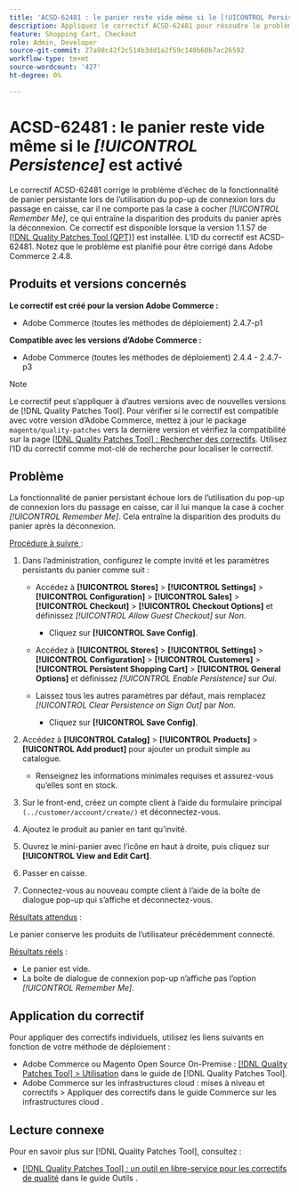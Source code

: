 ```yaml
---
title: 'ACSD-62481 : le panier reste vide même si le [!UICONTROL Persistence] est activé'
description: Appliquez le correctif ACSD-62481 pour résoudre le problème d’Adobe Commerce en raison duquel la fonction de panier persistante échoue lors de l’utilisation du pop-up de connexion lors du passage en caisse.
feature: Shopping Cart, Checkout
role: Admin, Developer
source-git-commit: 27a98c42f2c514b3dd1a2f59c140b60b7ac26592
workflow-type: tm+mt
source-wordcount: '427'
ht-degree: 0%

---
```



# ACSD-62481 : le panier reste vide même si le *[!UICONTROL Persistence]* est activé

Le correctif ACSD-62481 corrige le problème d’échec de la fonctionnalité de panier persistante lors de l’utilisation du pop-up de connexion lors du passage en caisse, car il ne comporte pas la case à cocher *[!UICONTROL Remember Me]*, ce qui entraîne la disparition des produits du panier après la déconnexion. Ce correctif est disponible lorsque la version 1.1.57 de [[!DNL Quality Patches Tool (QPT)]](/help/tools/quality-patches-tool/quality-patches-tool-to-self-serve-quality-patches.md) est installée. L’ID du correctif est ACSD-62481. Notez que le problème est planifié pour être corrigé dans Adobe Commerce 2.4.8.

## Produits et versions concernés

**Le correctif est créé pour la version Adobe Commerce :**

* Adobe Commerce (toutes les méthodes de déploiement) 2.4.7-p1

**Compatible avec les versions d’Adobe Commerce :**

* Adobe Commerce (toutes les méthodes de déploiement) 2.4.4 - 2.4.7-p3

>[!NOTE]
>
>Le correctif peut s’appliquer à d’autres versions avec de nouvelles versions de [!DNL Quality Patches Tool]. Pour vérifier si le correctif est compatible avec votre version d’Adobe Commerce, mettez à jour le package `magento/quality-patches` vers la dernière version et vérifiez la compatibilité sur la page [[!DNL Quality Patches Tool] : Rechercher des correctifs](https://experienceleague.adobe.com/tools/commerce-quality-patches/index.html?lang=fr). Utilisez l’ID du correctif comme mot-clé de recherche pour localiser le correctif.

## Problème

La fonctionnalité de panier persistant échoue lors de l’utilisation du pop-up de connexion lors du passage en caisse, car il lui manque la case à cocher *[!UICONTROL Remember Me]*. Cela entraîne la disparition des produits du panier après la déconnexion.

<u>Procédure à suivre </u> :

1. Dans l’administration, configurez le compte invité et les paramètres persistants du panier comme suit :

   * Accédez à **[!UICONTROL Stores]** > **[!UICONTROL Settings]** > **[!UICONTROL Configuration]** > **[!UICONTROL Sales]** > **[!UICONTROL Checkout]** > **[!UICONTROL Checkout Options]** et définissez *[!UICONTROL Allow Guest Checkout]* sur *Non*.

      * Cliquez sur **[!UICONTROL Save Config]**.

   * Accédez à **[!UICONTROL Stores]** > **[!UICONTROL Settings]** > **[!UICONTROL Configuration]** > **[!UICONTROL Customers]** > **[!UICONTROL Persistent Shopping Cart]** > **[!UICONTROL General Options]** et définissez *[!UICONTROL Enable Persistence]* sur *Oui*.
   * Laissez tous les autres paramètres par défaut, mais remplacez *[!UICONTROL Clear Persistence on Sign Out]* par *Non*.

      * Cliquez sur **[!UICONTROL Save Config]**.

1. Accédez à **[!UICONTROL Catalog]** > **[!UICONTROL Products]** > **[!UICONTROL Add product]** pour ajouter un produit simple au catalogue.

   * Renseignez les informations minimales requises et assurez-vous qu’elles sont en stock.

1. Sur le front-end, créez un compte client à l’aide du formulaire principal `(../customer/account/create/)` et déconnectez-vous.
1. Ajoutez le produit au panier en tant qu’invité.
1. Ouvrez le mini-panier avec l’icône en haut à droite, puis cliquez sur **[!UICONTROL View and Edit Cart]**.
1. Passer en caisse.
1. Connectez-vous au nouveau compte client à l’aide de la boîte de dialogue pop-up qui s’affiche et déconnectez-vous.

<u>Résultats attendus</u> :

Le panier conserve les produits de l’utilisateur précédemment connecté.

<u>Résultats réels</u> :

* Le panier est vide.
* La boîte de dialogue de connexion pop-up n’affiche pas l’option *[!UICONTROL Remember Me]*.

## Application du correctif

Pour appliquer des correctifs individuels, utilisez les liens suivants en fonction de votre méthode de déploiement :

* Adobe Commerce ou Magento Open Source On-Premise : [[!DNL Quality Patches Tool] > Utilisation](/help/tools/quality-patches-tool/usage.md) dans le guide de [!DNL Quality Patches Tool].
* Adobe Commerce sur les infrastructures cloud : mises à niveau et correctifs > Appliquer des correctifs dans le guide Commerce sur les infrastructures cloud .

## Lecture connexe

Pour en savoir plus sur [!DNL Quality Patches Tool], consultez :

* [[!DNL Quality Patches Tool] : un outil en libre-service pour les correctifs de qualité](/help/tools/quality-patches-tool/quality-patches-tool-to-self-serve-quality-patches.md) dans le guide Outils .
